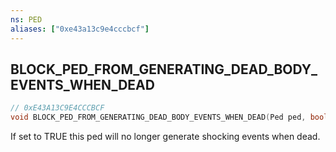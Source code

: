 ```yaml
---
ns: PED
aliases: ["0xe43a13c9e4cccbcf"]
---
```

## BLOCK_PED_FROM_GENERATING_DEAD_BODY_EVENTS_WHEN_DEAD

```c
// 0xE43A13C9E4CCCBCF
void BLOCK_PED_FROM_GENERATING_DEAD_BODY_EVENTS_WHEN_DEAD(Ped ped, bool Block);
```

If set to TRUE this ped will no longer generate shocking events when dead.

